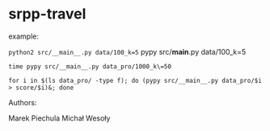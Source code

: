 srpp-travel
===========

example:

`python2 src/__main__.py data/100_k=5`
pypy src/__main__.py data/100_k=5

`time pypy src/__main__.py data_pro/1000_k\=50`

`for i in $(ls data_pro/ -type f); do (pypy src/__main__.py data_pro/$i > score/$i)&; done`

Authors:

Marek Piechula
Michał Wesoły